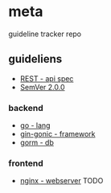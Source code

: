 # meta
guideline tracker repo

## guideliens
- [REST - api spec](https://restfulapi.net/)
- [SemVer 2.0.0](https://semver.org/)

### backend
- [go - lang](https://go.dev/)
- [gin-gonic - framework](https://gin-gonic.com/)
- [gorm - db](https://gorm.io/)

### frontend
- [nginx - webserver](https://nginx.org/en/)
TODO